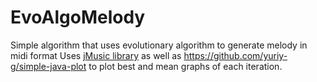 # EvoAlgoMelody
Simple algorithm that uses evolutionary algorithm to generate melody in midi format
Uses [jMusic library](https://explodingart.com/jmusic/GetjMusic.html) as well as https://github.com/yuriy-g/simple-java-plot to plot best and mean graphs of each iteration.
